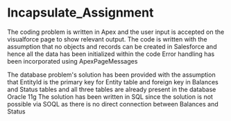 # Incapsulate_Assignment
The coding problem is written in Apex and the user input is accepted on the visualforce page to show relevant output.
The code is written with the assumption that no objects and records can be created in Salesforce and hence all the data has been initialized within the code
Error handling has been incorporated using ApexPageMessages

The database problem's solution has been provided with the assumption that EntityId is the primary key for Entity table and foreign key in Balances and Status tables and all three tables are already present in the database Oracle 11g
The solution has been written in SQL since the solution is not possible via SOQL as there is no direct connection between Balances and Status